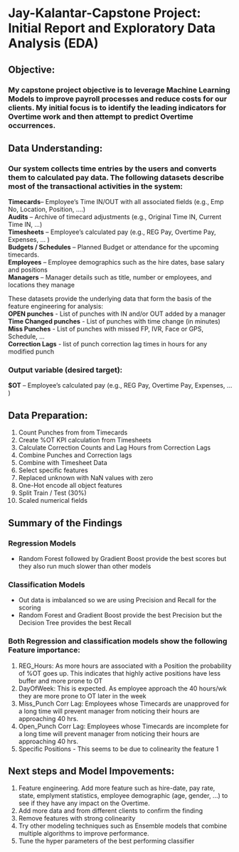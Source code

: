 # Jay-Kalantar-Capstone Project: Initial Report and Exploratory Data Analysis (EDA)




## Objective:   
### My capstone project objective is to leverage Machine Learning Models to improve payroll processes and reduce costs for our clients.  My initial focus is to identify the leading indicators for Overtime work and then attempt to predict Overtime occurrences. 


## Data Understanding:
### Our system collects time entries by the users and converts them to calculated pay data.  The following datasets describe most of the transactional activities in the system: 
**Timecards**– Employee’s Time IN/OUT with all associated fields (e.g., Emp No, Location, Position, ….)  
**Audits** – Archive of timecard adjustments (e.g., Original Time IN, Current Time IN, …)  
**Timesheets** – Employee’s calculated pay (e.g., REG Pay, Overtime Pay, Expenses, … )  
**Budgets / Schedules** – Planned Budget or attendance for the upcoming timecards.  
**Employees** – Employee demographics such as the hire dates, base salary and positions  
**Managers** – Manager details such as title, number or employees, and locations they manage  

These datasets provide the underlying data that form the basis of the feature engineering for analysis:  
**OPEN punches** - List of punches with IN and/or OUT added by a manager  
**Time Changed punches** - List of punches with time change (in minutes)  
**Miss Punches** - List of punches with missed FP, IVR, Face or GPS, Schedule, …  
**Correction Lags** - list of punch correction lag times in hours for any modified punch  


### Output variable (desired target):  
**$OT** – Employee’s calculated pay (e.g., REG Pay, Overtime Pay, Expenses, … )  


## Data Preparation:
1) Count Punches from from Timecards
2) Create %OT KPI calculation from Timesheets
3) Calculate Correction Counts and Lag Hours from Correction Lags
4) Combine Punches and Correction lags
5) Combine with Timesheet Data
6) Select specific features
7) Replaced unknown with NaN values with zero
8) One-Hot encode all object features
9) Split Train / Test (30%)
10) Scaled numerical fields



## Summary of the Findings

### Regression Models
* Random Forest followed by Gradient Boost provide the best scores but they also run much slower than other models

### Classification Models
* Out data is imbalanced so we are using Precision and Recall for the scoring
* Random Forest and Gradient Boost provide the best Precision but the Decision Tree provides the best Recall

### Both Regression and classification models show the following Feature importance:
1. REG_Hours:  As more hours are associated with a Position the probability of %OT goes up.  This indicates that highly active positions have less buffer and more prone to OT
2. DayOfWeek:  This is expected. As employee approach the 40 hours/wk they are more prone to OT later in the week
3. Miss_Punch Corr Lag: Employees whose Timecards are unapproved for a long time will prevent manager from noticing their hours are approaching 40 hrs.
4. Open_Punch Corr Lag: Employees whose Timecards are incomplete for a long time will prevent manager from noticing their hours are approaching 40 hrs.
5. Specific Positions -  This seems to be due to colinearity the feature 1


## Next steps and Model Impovements:
1. Feature engineering.  Add more feature such as hire-date, pay rate, state, emplyment statistics, employee demographic (age, gender, ...) to see if they have any impact on the Overtime.
2. Add more data and from different clients to confirm the finding
3. Remove features with strong colinearity
4. Try other modeling techniques such as Ensemble models that combine multiple algorithms to improve performance.
5. Tune the hyper parameters of the best performing classifier